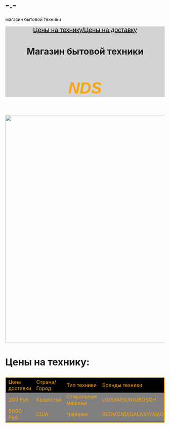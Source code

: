 # -.-
магазин бытовой техники
<html>
    <header style="background-color:lightgray">
        <a href="#price" style="color:black;font-size:20px;font-family:sans-serif">Цены на технику/Цены на доставку</a>
        <h1 style="text-align:center;font-size:50px:font-family:sans-serif;"><b>Магазин бытовой техники</b></h1>
        <h2 style="text-align:center;font-size:50px;color:orange;font-family:sans-serif"><i>NDS</i></h2>
    </header>
    <img src="https://encrypted-tbn0.gstatic.com/images?q=tbn:ANd9GcRkkRuPv7l_EScg4xmj5kr_0HZwQVYwaNZtBg&usqp=CAU" width="720px">
    <h3 id="price" style="font-size:30px">Цены на технику:</h3>
    <table style="border:2px solid orange"
        <tbody>
            <tr>
                <td style="background-color:black;color:orange">Цена доставки</td>
                <td style="background-color:black;color:orange">Страна/Город</td>
                <td style="background-color:black;color:orange">Тип техники</td>
                <td style="background-color:black;color:orange">Бренды техники</td>
            </tr>
            <tr>
                <td style="background-color:gray;color:orange">200 Руб.</td>
                <td style="background-color:gray;color:orange">Казахстан</td>
                <td style="background-color:gray;color:orange">Стиральные машины</td>
                <td style="background-color:gray;color:orange">LG/SAMSUNG/BOSCH</td>
            </tr>
            <tr>
                <td style="background-color:gray;color:orange">5000 Руб.
                <td style="background-color:gray;color:orange">США
                <td style="background-color:gray;color:orange">Чайники
                <td style="background-color:gray;color:orange">REDMOND/GALAXY/XIAOMI
            </tr>
        </tbody>
    </table>
</html>
